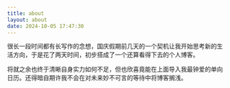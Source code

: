 ```yaml
---
title: about
layout: about
date: 2024-10-05 17:47:30
---
```


很长一段时间都有长写作的念想，国庆假期前几天的一个契机让我开始思考新的生活方向，于是花了两天时间，初步搭成了一个还算看得下去的个人博客。



将就之余也终于清晰自身实力如何不足，但也欣喜竟能在上面导入我最钟爱的单向日历。还得暗自期许我不会在对未来妙不可言的等待中将博客搁浅。